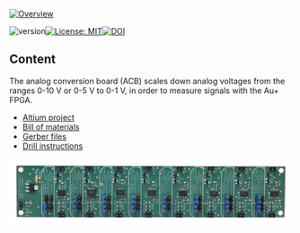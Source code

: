 <a href="https://mufpga.github.io/"><img src="https://raw.githubusercontent.com/mufpga/mufpga.github.io/main/img/logo_title.png" alt="Overview"/>

</a>


![version](https://img.shields.io/badge/version-3.1.1-blue)[![License: MIT](https://img.shields.io/badge/License-MIT-blue.svg)](https://opensource.org/licenses/MIT)[![DOI](https://zenodo.org/badge/410023495.svg)](https://zenodo.org/badge/latestdoi/410023495)


## Content

The analog conversion board (ACB) scales down analog voltages from the ranges 0-10 V or 0-5 V to 0-1 V, in order to measure signals with the Au+ FPGA.

- [Altium project](Altium_project)
- [Bill of materials](BOM)
- [Gerber files](Gerber)
- [Drill instructions](NC_Drill)

![ACB](ACB_soldered.jpg)
